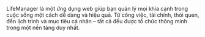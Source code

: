 LifeManager là một ứng dụng web giúp bạn quản lý mọi khía cạnh trong cuộc sống một cách dễ dàng và hiệu quả. Từ công việc, tài chính, thói quen, đến lịch trình và mục tiêu cá nhân – tất cả đều được tổ chức thông minh trong một nền tảng duy nhất.
